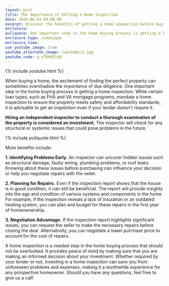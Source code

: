 ```yaml
---
layout: post
title: The Importance of Getting a Home Inspection
date: 2024-06-03 04:00:00
excerpt: Discover the benefits of getting a home inspection before buying.
enclosure:
pullquote: One important step in the home buying process is getting a home inspection.
enclosure_type: video/mp4
enclosure_time:
use_youtube_image: true
youtube_alternate_image: /uploads/2.jpg
youtube_code: g_xT699Slb8
---
```

{% include youtube.html %}

When buying a home, the excitement of finding the perfect property can sometimes overshadow the importance of due diligence. One important step in the home buying process is getting a home inspection. While certain loan types, such as FHA and VA mortgage programs, mandate a home inspection to ensure the property meets safety and affordability standards, it is advisable to get an inspection even if your lender doesn't require it.

**Hiring an independent inspector to conduct a thorough examination of the property is considered an investment.** The inspector will check for any structural or systemic issues that could pose problems in the future.

{% include pullquote.html %}

More benefits include:

**1\. Identifying Problems Early.** An inspector can uncover hidden issues such as structural damage, faulty wiring, plumbing problems, or roof leaks. Knowing about these issues before purchasing can influence your decision or help you negotiate repairs with the seller.

**2\. Planning for Repairs.** Even if the inspection report shows that the house is in good condition, it can still be beneficial. The report will provide insights into the age and condition of various systems and components in the home. For example, if the inspection reveals a lack of insulation or an outdated heating system, you can plan and budget for these repairs in the first year of homeownership.

**3\. Negotiation Advantage.** If the inspection report highlights significant issues, you can request the seller to make the necessary repairs before closing the deal. Alternatively, you can negotiate a lower purchase price to account for the cost of repairs.

A home inspection is a needed step in the home buying process that should not be overlooked. It provides peace of mind by making sure that you are making an informed decision about your investment. Whether required by your lender or not, investing in a home inspection can save you from unforeseen problems and expenses, making it a worthwhile experience for any prospective homeowner. Should you have any questions, feel free to give us a call!
